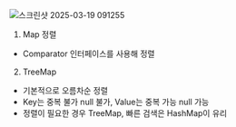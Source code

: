 ![스크린샷 2025-03-19 091255](https://github.com/user-attachments/assets/9f68a92f-46b4-41bb-a922-1cc241118aed)

1. Map 정렬
- Comparator 인터페이스를 사용해 정렬

2. TreeMap
- 기본적으로 오름차순 정렬
- Key는 중복 불가 null 불가, Value는 중복 가능 null 가능
- 정렬이 필요한 경우 TreeMap, 빠른 검색은 HashMap이 유리

